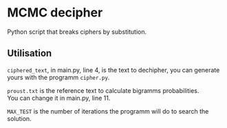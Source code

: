 # MCMC decipher

Python script that breaks ciphers by substitution.

## Utilisation

`ciphered_text`, in main.py, line 4, is the text to dechipher, you can generate yours with the programm `cipher.py`.

`proust.txt` is the reference text to calculate bigramms probabilities.\
You can change it in main.py, line 11.

`MAX_TEST` is the number of iterations the programm will do to search the solution.